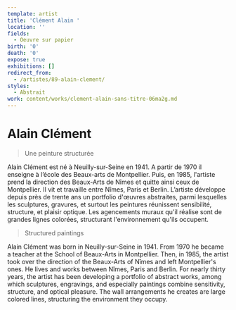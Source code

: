 ```yaml
---
template: artist
title: 'Clément Alain '
location: ''
fields:
  - Oeuvre sur papier
birth: '0'
death: '0'
expose: true
exhibitions: []
redirect_from:
  - /artistes/89-alain-clement/
styles:
  - Abstrait
work: content/works/clement-alain-sans-titre-06ma2g.md
---
```

# Alain Clément

> Une peinture structurée

Alain Clément est né à Neuilly-sur-Seine en 1941. A partir de 1970 il enseigne à l’école des Beaux-arts de Montpellier. Puis, en 1985, l'artiste prend la direction des Beaux-Arts de Nîmes et quitte ainsi ceux de Montpellier.  Il vit et travaille entre Nîmes, Paris et Berlin. L’artiste développe depuis près de trente ans un portfolio d'œuvres abstraites, parmi lesquelles les sculptures, gravures, et surtout les peintures  réunissent sensibilité, structure, et plaisir optique. Les agencements muraux qu'il réalise sont de grandes lignes colorées, structurant l'environnement qu'ils occupent.

> Structured paintings

Alain Clément was born in Neuilly-sur-Seine in 1941. From 1970 he became a teacher at the School of Beaux-Arts in Montpellier. Then, in 1985, the artist took over the direction of the Beaux-Arts of Nîmes and left Montpellier's ones.  He lives and works between Nîmes, Paris and Berlin. For nearly thirty years, the artist has been developing a portfolio of abstract works, among which sculptures, engravings, and especially paintings combine sensitivity, structure, and optical pleasure. The wall arrangements he creates are large colored lines, structuring the environment they occupy.
